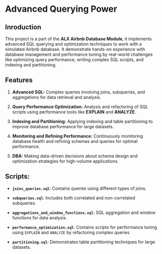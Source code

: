 # Advanced Querying Power

## Inroduction

This project is a part of the **ALX Airbnb Database Module**, it implements advanced SQL querying and optimization techniques to work with a simulated Airbnb database. It demonstrate hands-on experience with database management and performance tuning by real-world challenges like optimizing query performance, writing complex SQL scripts, and indexing and partitioning.

## Features

1. **Advanced SQL:** Complex queries involving joins, subqueries, and aggregations for data retrieval and analysis.
   
2. **Query Performance Optimization:** Analysis and refactoring of SQL scripts using performance tools like **EXPLAIN** and **ANALYZE**.
   
3. **Indexing and Partitioning:** Applying indexing and table partitioning to improve database performance for large datasets.
   
4. **Monitoring and Refining Performance:** Continuously monitoring database health and refining schemas and queries for optimal performance.
   
5. **DBA:** Making data-driven decisions about schema design and optimization strategies for high-volume applications.


## Scripts:
- **`joins_queries.sql`**: Contains queries using different types of joins.


- **`subqueries.sql`**: Includes both correlated and non-correlated subqueries.
- **`aggregations_and_window_functions.sql`**: SQL aggregation and window functions for data analysis.
- **`performance_optimization.sql`**: Contains scripts for performance tuning using `EXPLAIN` and `ANALYZE` by  refactoring complex queries
- **`partitioning.sql`**: Demonstrates table partitioning techniques for large datasets.